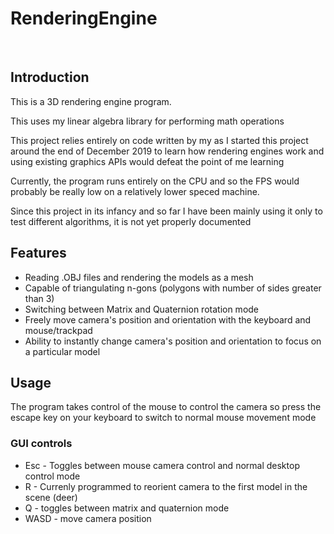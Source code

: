 # RenderingEngine

<p></p>
&nbsp &nbsp &nbsp

## Introduction

<p> This is a 3D rendering engine program.</p>

<p>This uses my linear algebra library for performing math operations </p>

<p>This project relies entirely on code written by my as I started this project around the end of December 2019 to learn how rendering engines work and using existing graphics APIs would defeat the point of me learning </p>

<p>Currently, the program runs entirely on the CPU and so the FPS would probably be really low on a relatively lower speced machine.</p>

<p> Since this project in its infancy and so far I have been mainly using it only to test different algorithms, it is not yet properly documented</p>

## Features

* Reading .OBJ files and rendering the models as a mesh
* Capable of triangulating n-gons (polygons with number of sides greater than 3)
* Switching between Matrix and Quaternion rotation mode
* Freely move camera's position and orientation with the keyboard and mouse/trackpad
* Ability to instantly change camera's position and orientation to focus on a particular model

## Usage

<p> The program takes control of the mouse to control the camera so press the escape key on your keyboard to switch to normal mouse movement mode</p>

### GUI controls
* Esc - Toggles between mouse camera control and normal desktop control mode
* R - Currenly programmed to reorient camera to the first model in the scene (deer)
* Q - toggles between matrix and quaternion mode
* WASD - move camera position






